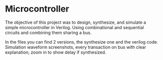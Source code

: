 # Microcontroller
The objective of this project was to design, synthesize, and simulate a simple
microcontroller in Verilog. Using combinational and sequential circuits and combining them sharing a bus.

In the files you can find 2 versions, the synthesize one and the verilog code.
Simulation waveform screenshots, every transaction on bus with clear explanation; zoom in to show delay if
synthesized.
